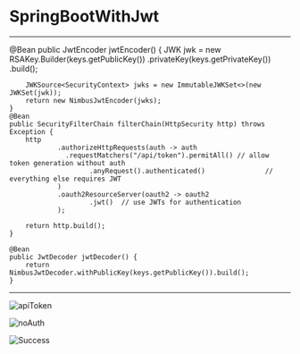# SpringBootWithJwt



---

 @Bean
    public JwtEncoder jwtEncoder() {
        JWK jwk = new RSAKey.Builder(keys.getPublicKey())
                         .privateKey(keys.getPrivateKey())
                         .build();

        JWKSource<SecurityContext> jwks = new ImmutableJWKSet<>(new JWKSet(jwk));
        return new NimbusJwtEncoder(jwks);
    }
    @Bean
    public SecurityFilterChain filterChain(HttpSecurity http) throws Exception {
        http
                .authorizeHttpRequests(auth -> auth
                  .requestMatchers("/api/token").permitAll() // allow token generation without auth 
                        .anyRequest().authenticated()               // everything else requires JWT
                )
                .oauth2ResourceServer(oauth2 -> oauth2
                        .jwt()  // use JWTs for authentication
                );

        return http.build();
    }

    @Bean
    public JwtDecoder jwtDecoder() {
        return NimbusJwtDecoder.withPublicKey(keys.getPublicKey()).build();
    }

---

![apiToken](https://github.com/user-attachments/assets/73ca1b0e-5eb3-4dc2-9bf0-6085ccf7ed7a)

![noAuth](https://github.com/user-attachments/assets/0b67d0ff-26e5-4a30-80c9-082ec364539b)

![Success](https://github.com/user-attachments/assets/338e1f11-237b-4674-900a-7b5930661294)


